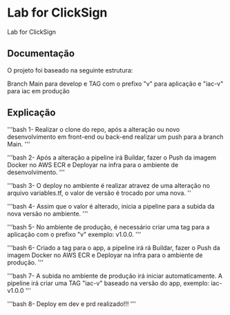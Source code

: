 # Lab for ClickSign
Lab for ClickSign


## Documentação

O projeto foi baseado na seguinte estrutura:

Branch Main para develop e TAG com o prefixo "v" para aplicação e "iac-v" para iac em produção

 
## Explicação

'''bash
1- Realizar o clone do repo, após a alteração ou novo desenvolvimento em front-end ou back-end realizar um push para a branch Main.
'''

'''bash
2- Após a alteração a pipeline irá Buildar, fazer o Push da imagem Docker no AWS ECR e Deployar na infra para o ambiente de desenvolvimento.
'''

'''bash
3- O deploy no ambiente é realizar atravez de uma alteração no arquivo variables.tf, o valor de versão é trocado por uma nova.
''

'''bash
4- Assim que o valor é alterado, inicia a pipeline para a subida da nova versão no ambiente.
'''

'''bash
5- No ambiente de produção, é necessário criar uma tag para a aplicação com o prefixo "v" exemplo: v1.0.0.
'''

'''bash
6- Criado a tag para o app, a pipeline irá  rá Buildar, fazer o Push da imagem Docker no AWS ECR e Deployar na infra para o ambiente de produção.
'''

'''bash
7- A subida no ambiente de produção irá iniciar automaticamente. A pipeline irá criar uma TAG "iac-v" baseado na versão do app, exemplo: iac-v1.0.0
'''

'''bash
8- Deploy em dev e prd realizado!!!
'''
